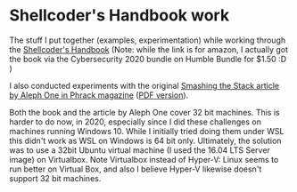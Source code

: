 # Shellcoder's Handbook work

The stuff I put together (examples, experimentation) while working through the [Shellcoder's Handbook](https://www.amazon.com/Shellcoders-Handbook-Discovering-Exploiting-Security/dp/047008023X/ref=sr_1_1) (Note: while the link is for amazon, I actually got the book via the Cybersecurity 2020 bundle on Humble Bundle for $1.50 :D )

I also conducted experiments with the original [Smashing the Stack article by Aleph One in Phrack magazine](http://phrack.org/issues/49/14.html#article) ([PDF version](http://www-inst.eecs.berkeley.edu/~cs161/fa08/papers/stack_smashing.pdf)).

Both the book and the article by Aleph One cover 32 bit machines. This is harder to do now, in 2020, especially since I did these challenges on machines running Windows 10. While I initially tried doing them under WSL this didn't work as WSL on Windows is 64 bit only. Ultimately, the solution was to use a 32bit Ubuntu virtual machine (I used the 16.04 LTS Server image) on Virtualbox. Note Virtualbox instead of Hyper-V: Linux seems to run better on Virtual Box, and also I believe Hyper-V likewise doesn't support 32 bit machines.
